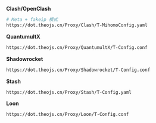 **Clash/OpenClash**

```sh
# Meta + fakeip 模式
https://dot.theojs.cn/Proxy/Clash/T-MihomoConfig.yaml
```

**QuantumultX**

```sh
https://dot.theojs.cn/Proxy/QuantumultX/T-Config.conf
```

**Shadowrocket**

```sh
https://dot.theojs.cn/Proxy/Shadowrocket/T-Config.conf
```

**Stash**

```sh
https://dot.theojs.cn/Proxy/Stash/T-Config.yaml
```

**Loon**

```sh
https://dot.theojs.cn/Proxy/Loon/T-Config.conf
```
